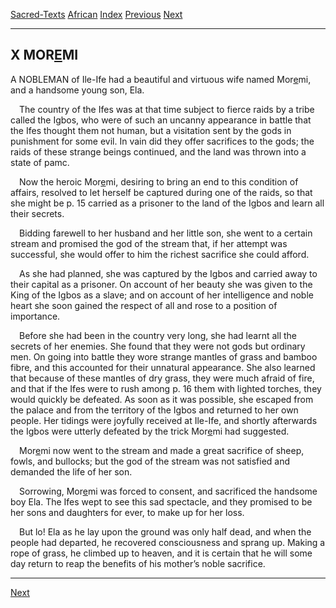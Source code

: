 [Sacred-Texts](../../index) [African](../index) [Index](index) [Previous](yl11) [Next](yl13)

------------------------------------------------------------------------

## X MOR<u>E</u>MI

A <span class="small">NOBLEMAN</span> of Ile-Ife had a beautiful and
virtuous wife named Mor<u>e</u>mi, and a handsome young son, Ela.

 The country of the Ifes was at that time subject to fierce raids by a
tribe called the Igbos, who were of such an uncanny appearance in battle
that the Ifes thought them not human, but a visitation sent by the gods
in punishment for some evil. In vain did they offer sacrifices to the
gods; the raids of these strange beings continued, and the land was
thrown into a state of pamc.

 Now the heroic Mor<u>e</u>mi, desiring to bring an end to this
condition of affairs, resolved to let herself be captured during one of
the raids, so that she might be <span id="page_15">p. 15</span> carried
as a prisoner to the land of the Igbos and learn all their secrets.

 Bidding farewell to her husband and her little son, she went to a
certain stream and promised the god of the stream that, if her attempt
was successful, she would offer to him the richest sacrifice she could
afford.

 As she had planned, she was captured by the Igbos and carried away to
their capital as a prisoner. On account of her beauty she was given to
the King of the Igbos as a slave; and on account of her intelligence and
noble heart she soon gained the respect of all and rose to a position of
importance.

 Before she had been in the country very long, she had learnt all the
secrets of her enemies. She found that they were not gods but ordinary
men. On going into battle they wore strange mantles of grass and bamboo
fibre, and this accounted for their unnatural appearance. She also
learned that because of these mantles of dry grass, they were much
afraid of fire, and that if the Ifes were to rush among <span
id="page_16">p. 16</span> them with lighted torches, they would quickly
be defeated. As soon as it was possible, she escaped from the palace and
from the territory of the Igbos and returned to her own people. Her
tidings were joyfully received at Ile-Ife, and shortly afterwards the
Igbos were utterly defeated by the trick Mor<u>e</u>mi had suggested.

 Mor<u>e</u>mi now went to the stream and made a great sacrifice of
sheep, fowls, and bullocks; but the god of the stream was not satisfied
and demanded the life of her son.

 Sorrowing, Mor<u>e</u>mi was forced to consent, and sacrificed the
handsome boy Ela. The Ifes wept to see this sad spectacle, and they
promised to be her sons and daughters for ever, to make up for her loss.

 But lo! Ela as he lay upon the ground was only half dead, and when the
people had departed, he recovered consciousness and sprang up. Making a
rope of grass, he climbed up to heaven, and it is certain that he will
some day return to reap the benefits of his mother’s noble sacrifice.

------------------------------------------------------------------------

[Next](yl13)
